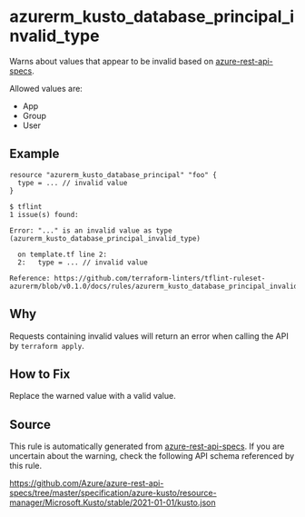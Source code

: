 <!--- This file generated by `tools/apispec-rule-gen/main.go`. DO NOT EDIT --->

# azurerm_kusto_database_principal_invalid_type

Warns about values that appear to be invalid based on [azure-rest-api-specs](https://github.com/Azure/azure-rest-api-specs).

Allowed values are:
- App
- Group
- User

## Example

```hcl
resource "azurerm_kusto_database_principal" "foo" {
  type = ... // invalid value
}
```

```
$ tflint
1 issue(s) found:

Error: "..." is an invalid value as type (azurerm_kusto_database_principal_invalid_type)

  on template.tf line 2:
  2:   type = ... // invalid value

Reference: https://github.com/terraform-linters/tflint-ruleset-azurerm/blob/v0.1.0/docs/rules/azurerm_kusto_database_principal_invalid_type.md

```

## Why

Requests containing invalid values will return an error when calling the API by `terraform apply`.

## How to Fix

Replace the warned value with a valid value.

## Source

This rule is automatically generated from [azure-rest-api-specs](https://github.com/Azure/azure-rest-api-specs). If you are uncertain about the warning, check the following API schema referenced by this rule.

https://github.com/Azure/azure-rest-api-specs/tree/master/specification/azure-kusto/resource-manager/Microsoft.Kusto/stable/2021-01-01/kusto.json

